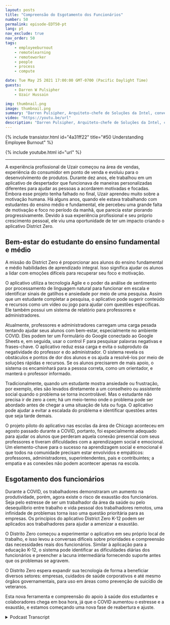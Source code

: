 ```yaml
---
layout: posts
title: "Compreensão do Esgotamento dos Funcionários"
number: 50
permalink: episode-EDT50-pt
lang: pt
nav_exclude: true
nav_order: 50
tags:
    - employeeburnout
    - remotelearning
    - remoteworker
    - people
    - process
    - compute

date: Tue May 25 2021 17:00:00 GMT-0700 (Pacific Daylight Time)
guests:
    - Darren W Pulsipher
    - Uzair Hussain

img: thumbnail.png
image: thumbnail.png
summary: "Darren Pulsipher, Arquiteto-chefe de Soluções da Intel, conversa com Uzair Hussain, CEO da District Zero, sobre como o aplicativo da empresa que apoia o bem-estar mental de estudantes do ensino fundamental e médio pode ser aplicado na prevenção do esgotamento dos funcionários."
video: "https://youtu.be/url"
description: "Darren Pulsipher, Arquiteto-chefe de Soluções da Intel, conversa com Uzair Hussain, CEO da District Zero, sobre como o aplicativo da empresa que apoia o bem-estar mental de estudantes do ensino fundamental e médio pode ser aplicado na prevenção do esgotamento dos funcionários."
---
```


<div>
{% include transistor.html id="4a31ff22" title="#50 Understanding Employee Burnout" %}

{% include youtube.html id="url" %}
</div>

---

A experiência profissional de Uzair começou na área de vendas, experiência do consumidor em ponto de venda e evoluiu para o desenvolvimento de produtos. Durante dez anos, ele trabalhou em um aplicativo de despertador que funcionava de maneiras personalizadas diferentes para ajudar as pessoas a acordarem motivadas e focadas. Embora esse projeto tenha falhado no final, Uzair aprendeu muito sobre a motivação humana. Há alguns anos, quando ele estava trabalhando com estudantes do ensino médio e fundamental, ele percebeu uma grande falta de motivação e foco no período da manhã, que parecia estar piorando progressivamente. Devido à sua experiência profissional e seu próprio crescimento pessoal, ele viu uma oportunidade de ter um impacto criando o aplicativo District Zero.

## Bem-estar do estudante do ensino fundamental e médio

A missão do District Zero é proporcionar aos alunos do ensino fundamental e médio habilidades de aprendizado integral. Isso significa ajudar os alunos a lidar com emoções difíceis para recuperar seu foco e motivação.

O aplicativo utiliza a tecnologia Agile e o poder da análise de sentimento por processamento de linguagem natural para funcionar em escala e identificar sinais de gatilhos e ansiedade por meio de uma pesquisa. Assim que um estudante completar a pesquisa, o aplicativo pode sugerir conteúdo e recursos como um vídeo ou jogo para ajudar com questões específicas. Ele também possui um sistema de relatório para professores e administradores.

Atualmente, professores e administradores carregam uma carga pesada tentando ajudar seus alunos com bem-estar, especialmente no ambiente COVID. Eles podem ter um Formulário do Google conectado ao Google Sheets e, em seguida, usar o control F para pesquisar palavras negativas e frases-chave. O aplicativo reduz essa carga e evita o subproduto da negatividade do professor e do administrador. O sistema revela os obstáculos e pontos de dor dos alunos e os ajuda a resolvê-los por meio de soluções rápidas e recursos. Se os alunos precisarem de mais apoio, o sistema os encaminhará para a pessoa correta, como um orientador, e manterá o professor informado.

Tradicionalmente, quando um estudante mostra ansiedade ou frustração, por exemplo, eles são levados diretamente a um conselheiro ou assistente social quando o problema se torna incontrolável. Mas o estudante não precisa ir de zero a cem; há um meio-termo onde o problema pode ser abordado antes de chegar a uma situação de luta ou fuga. O aplicativo pode ajudar a evitar a escalada do problema e identificar questões antes que seja tarde demais.

O projeto piloto do aplicativo nas escolas da área de Chicago aconteceu em agosto passado durante a COVID, portanto, foi especialmente adequado para ajudar os alunos que perderam aquela conexão presencial com seus professores e tiveram dificuldades com a aprendizagem social e emocional. Um elemento-chave para o sucesso na aprendizagem social e emocional é que todos na comunidade precisam estar envolvidos e empáticos: professores, administradores, superintendentes, pais e contribuintes; a empatia e as conexões não podem acontecer apenas na escola.

## Esgotamento dos funcionários

Durante a COVID, os trabalhadores demonstraram um aumento na produtividade, porém, agora existe o risco de exaustão dos funcionários. Seja pelo estresse de ser um trabalhador da área da saúde ou pelo desequilíbrio entre trabalho e vida pessoal dos trabalhadores remotos, uma infinidade de problemas torna isso uma questão prioritária para as empresas. Os princípios do aplicativo District Zero K-12 podem ser aplicados aos trabalhadores para ajudar a amenizar a exaustão.

O Distrito Zero começou a experimentar o aplicativo em seu próprio local de trabalho, e isso levou a conversas difíceis sobre prioridades e compreensão das necessidades reais dos funcionários. Similar à aplicação para a educação K-12, o sistema pode identificar as dificuldades diárias dos funcionários e preencher a lacuna intermediária fornecendo suporte antes que os problemas se agravem.

O Distrito Zero espera expandir sua tecnologia de forma a beneficiar diversos setores: empresas, cuidados de saúde corporativos e até mesmo órgãos governamentais, para uso em áreas como prevenção de suicídio de veteranos.

Esta nova ferramenta e compreensão do apoio à saúde dos estudantes e colaboradores chega em boa hora, já que o COVID aumentou o estresse e a exaustão, e estamos começando uma nova fase de reabertura e ajuste.



<details>
<summary> Podcast Transcript </summary>

<p></p>

</details>
